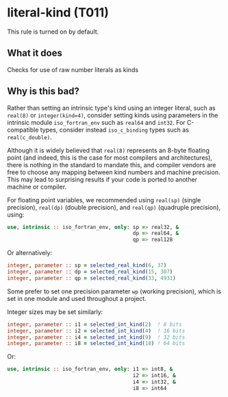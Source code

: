 # literal-kind (T011)
This rule is turned on by default.

## What it does
Checks for use of raw number literals as kinds

## Why is this bad?
Rather than setting an intrinsic type's kind using an integer literal, such as
`real(8)` or `integer(kind=4)`, consider setting kinds using parameters in the
intrinsic module `iso_fortran_env` such as `real64` and `int32`. For
C-compatible types, consider instead `iso_c_binding` types such as
`real(c_double)`.

Although it is widely believed that `real(8)` represents an 8-byte floating
point (and indeed, this is the case for most compilers and architectures),
there is nothing in the standard to mandate this, and compiler vendors are free
to choose any mapping between kind numbers and machine precision. This may lead
to surprising results if your code is ported to another machine or compiler.

For floating point variables, we recommended using `real(sp)` (single
precision), `real(dp)` (double precision), and `real(qp)` (quadruple precision),
using:

```f90
use, intrinsic :: iso_fortran_env, only: sp => real32, &
                                         dp => real64, &
                                         qp => real128
```

Or alternatively:

```f90
integer, parameter :: sp = selected_real_kind(6, 37)
integer, parameter :: dp = selected_real_kind(15, 307)
integer, parameter :: qp = selected_real_kind(33, 4931)
```

Some prefer to set one precision parameter `wp` (working precision), which is
set in one module and used throughout a project.

Integer sizes may be set similarly:

```f90
integer, parameter :: i1 = selected_int_kind(2)  ! 8 bits
integer, parameter :: i2 = selected_int_kind(4)  ! 16 bits
integer, parameter :: i4 = selected_int_kind(9)  ! 32 bits
integer, parameter :: i8 = selected_int_kind(18) ! 64 bits
```

Or:

```f90
use, intrinsic :: iso_fortran_env, only: i1 => int8, &
                                         i2 => int16, &
                                         i4 => int32, &
                                         i8 => int64
```